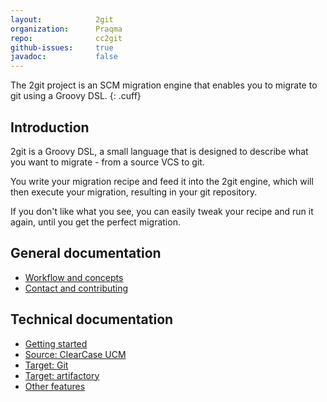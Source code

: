 ```yaml
---
layout:            2git
organization:      Praqma
repo:              cc2git
github-issues:     true
javadoc:           false
---
```


The 2git project is an SCM migration engine that enables you to migrate to git using a Groovy DSL.
{: .cuff}

## Introduction

2git is a Groovy DSL, a small language that is designed to describe what you want to migrate - from a source VCS to git.

You write your migration recipe and feed it into the 2git engine, which will then execute your migration, resulting in your git repository.

If you don't like what you see, you can easily tweak your recipe and run it again, until you get the perfect migration.

## General documentation

  * [Workflow and concepts](workflow-and-concepts)
  * [Contact and contributing](contact-and-contributing)

## Technical documentation

  * [Getting started](getting-started)
  * [Source: ClearCase UCM](source-ccucm)
  * [Target: Git](target-git)
  * [Target: artifactory](target-artifactory)
  * [Other features](other-features)
